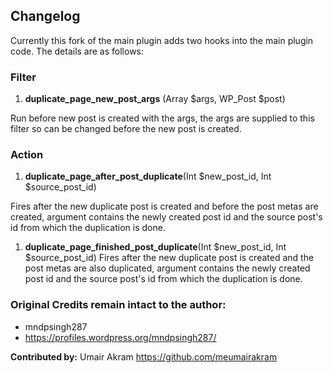 ## Changelog

Currently this fork of the main plugin adds two hooks into the main plugin code. The details are as follows:

### Filter
1. **duplicate_page_new_post_args** (Array $args, WP_Post $post)

Run before new post is created with the args, the args are supplied to this filter so can be changed before the new post is created.


### Action
1. **duplicate_page_after_post_duplicate**(Int $new_post_id, Int $source_post_id)

Fires after the new duplicate post is created and before the post metas are created, argument contains the newly created post id and the source post's id from which the duplication is done.

1. **duplicate_page_finished_post_duplicate**(Int $new_post_id, Int $source_post_id)
Fires after the new duplicate post is created and the post metas are also duplicated, argument contains the newly created post id and the source post's id from which the duplication is done.

### Original Credits remain intact to the author: 

- mndpsingh287
- https://profiles.wordpress.org/mndpsingh287/


**Contributed by:**
Umair Akram
https://github.com/meumairakram
